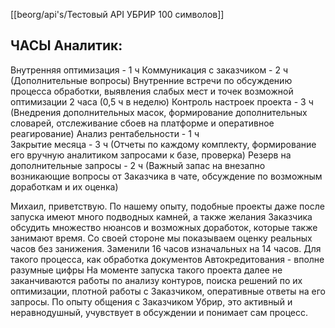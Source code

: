 [[beorg/api's/Тестовый API УБРИР 100 символов]]

## ЧАСЫ Аналитик:
Внутренняя оптимизация - 1 ч 
Коммуникация с заказчиком - 2 ч (Дополнительные вопросы)
Внутренние встречи по обсуждению процесса обработки, выявления слабых мест и точек возможной оптимизации 2 часа (0,5 ч в неделю) 
Контроль настроек проекта - 3 ч (Внедрения дополнительных масок, формирование дополнительных словарей, отслеживание сбоев на платформе и оперативное реагирование) 
Анализ рентабельности - 1 ч  
Закрытие месяца - 3 ч (Отчеты по каждому комплекту, формирование его вручную аналитиком запросами к базе, проверка) 
Резерв на дополнительные запросы - 2 ч (Важный запас на внезапно возникающие вопросы от Заказчика в чате, обсуждение по возможным доработкам и их оценка)



Михаил, приветствую.
По нашему опыту, подобные проекты даже после запуска имеют много подводных камней, а также желания Заказчика обсудить множество нюансов и возможных доработок, которые также занимают время.
Со своей стороне мы показываем оценку реальных часов без занижения.
Заменили 16 часов изначальных на 14 часов. Для такого процесса, как обработка документов Автокредитования - вполне разумные цифры
На моменте запуска такого проекта далее не заканчиваются работы по анализу контуров, поиска решений по их оптимизации, плотной работы с Заказчиком, оперативные ответы на его запросы.
По опыту общения с Заказчиком Убрир, это активный и неравнодушный, учувствует в обсуждении и понимает сам процесс.